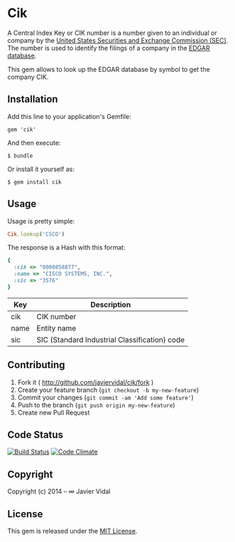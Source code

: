 # Cik

A Central Index Key or CIK number is a number given to an individual or company by the [United States Securities and
Exchange Commission (SEC)](http://www.sec.gov). The number is used to identify the filings of a company in the [EDGAR
database](http://www.sec.gov/edgar/searchedgar/companysearch.html).

This gem allows to look up the EDGAR database by symbol to get the company CIK.

## Installation

Add this line to your application's Gemfile:

    gem 'cik'

And then execute:

    $ bundle

Or install it yourself as:

    $ gem install cik

## Usage

Usage is pretty simple:

```ruby
Cik.lookup('CSCO')
```

The response is a Hash with this format:

```ruby
{
  :cik => "0000858877",
  :name => "CISCO SYSTEMS, INC.",
  :sic => "3576"
}
```

| Key       | Description |
| ----------| ----------- |
| cik       | CIK number  |
| name      | Entity name |
| sic       | SIC (Standard Industrial Classification) code |

## Contributing

1. Fork it ( http://github.com/javiervidal/cik/fork )
2. Create your feature branch (`git checkout -b my-new-feature`)
3. Commit your changes (`git commit -am 'Add some feature'`)
4. Push to the branch (`git push origin my-new-feature`)
5. Create new Pull Request

## Code Status

[![Build Status](https://travis-ci.org/javiervidal/cik.svg?branch=master)](https://travis-ci.org/javiervidal/cik)
[![Code Climate](https://codeclimate.com/github/javiervidal/cik/badges/gpa.svg)](https://codeclimate.com/github/javiervidal/cik)

## Copyright

Copyright (c) 2014 – ∞ Javier Vidal

## License

This gem is released under the [MIT License](http://opensource.org/licenses/MIT).